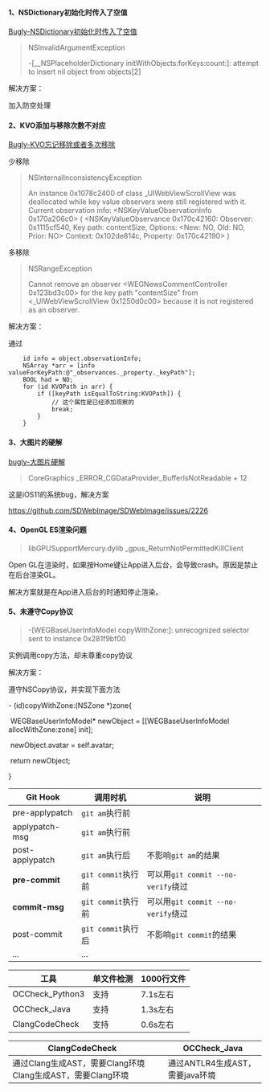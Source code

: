 #### 1、NSDictionary初始化时传入了空值

[Bugly-NSDictionary初始化时传入了空值](https://bugly.qq.com/v2/crash-reporting/crashes/900019386/305776?pid=2&crashDataType=unSystemExit)

> NSInvalidArgumentException
>
> -[__NSPlaceholderDictionary initWithObjects:forKeys:count:]: attempt to insert nil object from objects[2]

解决方案：

加入防空处理

#### 2、KVO添加与移除次数不对应

[Bugly-KVO忘记移除或者多次移除](https://bugly.qq.com/v2/crash-reporting/crashes/900019386/360055?pid=2&crashDataType=unSystemExit)

少移除

> NSInternalInconsistencyException
>
> An instance 0x1078c2400 of class _UIWebViewScrollView was deallocated while key value observers were still registered with it. Current observation info: <NSKeyValueObservationInfo 0x170a206c0> ( <NSKeyValueObservance 0x170c42160: Observer: 0x1115cf540, Key path: contentSize, Options: <New: NO, Old: NO, Prior: NO> Context: 0x102de814c, Property: 0x170c42190> )

多移除

> NSRangeException
>
> Cannot remove an observer <WEGNewsCommentController 0x123bd3c00> for the key path "contentSize" from <_UIWebViewScrollView 0x1250d0c00> because it is not registered as an observer.

解决方案：

通过

```objc
    id info = object.observationInfo;
    NSArray *arr = [info valueForKeyPath:@"_observances._property._keyPath"];
    BOOL had = NO;
    for (id KVOPath in arr) {
        if ([keyPath isEqualToString:KVOPath]) {
            // 这个属性是已经添加观察的
            break;
        }
    }
```

#### 3、大图片的硬解

[bugly-大图片硬解](https://bugly.qq.com/v2/crash-reporting/crashes/900019386/240919?pid=2&crashDataType=unSystemExit)

> CoreGraphics  _ERROR_CGDataProvider_BufferIsNotReadable + 12

这是iOS11的系统bug，解决方案

https://github.com/SDWebImage/SDWebImage/issues/2226

#### 4、OpenGL ES渲染问题

> libGPUSupportMercury.dylib  _gpus_ReturnNotPermittedKillClient

Open GL在渲染时，如果按Home键让App进入后台，会导致crash。原因是禁止在后台渲染GL。

解决方案就是在App进入后台的时通知停止渲染。

#### 5、未遵守Copy协议

> -[WEGBaseUserInfoModel copyWithZone:]: unrecognized selector sent to instance 0x281f9bf00

实例调用copy方法，却未尊重copy协议

解决方案：

遵守NSCopy协议，并实现下面方法

\- (id)copyWithZone:(NSZone *)zone{

​    WEGBaseUserInfoModel* newObject = [[WEGBaseUserInfoModel allocWithZone:zone] init];

​    newObject.avatar = self.avatar;

​    return newObject;

}





| Git Hook        | 调用时机           | 说明                               |
| --------------- | ------------------ | ---------------------------------- |
| pre-applypatch  | `git am`执行前     |                                    |
| applypatch-msg  | `git am`执行前     |                                    |
| post-applypatch | `git am`执行后     | 不影响`git am`的结果               |
| **pre-commit**  | `git commit`执行前 | 可以用`git commit --no-verify`绕过 |
| **commit-msg**  | `git commit`执行前 | 可以用`git commit --no-verify`绕过 |
| post-commit     | `git commit`执行后 | 不影响`git commit`的结果           |
| ...             | ...                |                                    |



| 工具            | 单文件检测 | 1000行文件 |
| --------------- | ---------- | ---------- |
| OCCheck_Python3 | 支持       | 7.1s左右   |
| OCCheck_Java    | 支持       | 1.3s左右   |
| ClangCodeCheck  | 支持       | 0.6s左右   |



| ClangCodeCheck                                             |      | OCCheck_Java                    |
| ---------------------------------------------------------- | ---- | ------------------------------- |
| 通过Clang生成AST，需要Clang环境Clang生成AST，需要Clang环境 |      | 通过ANTLR4生成AST，需要java环境 |